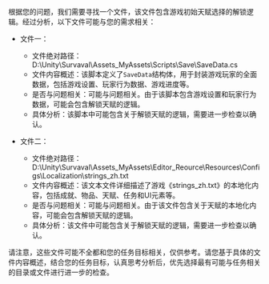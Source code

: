 根据您的问题，我们需要寻找一个文件，该文件包含游戏初始天赋选择的解锁逻辑。经过分析，以下文件可能与您的需求相关：

* 文件一：
    * 文件绝对路径：D:\Unity\Survaval\Assets\_MyAssets\Scripts\Save\SaveData.cs
    * 文件内容概述：该脚本定义了`SaveData`结构体，用于封装游戏玩家的全面数据，包括游戏设置、玩家行为数据、游戏进度等。
    * 是否与问题相关：可能与问题相关。由于该脚本包含游戏设置和玩家行为数据，可能会包含解锁天赋的逻辑。
    * 具体分析：该脚本中可能包含关于解锁天赋的逻辑，需要进一步检查以确认。

* 文件二：
    * 文件绝对路径：D:\Unity\Survaval\Assets\_MyAssets\Editor_Reource\Resources\Configs\Localization\strings_zh.txt
    * 文件内容概述：该文本文件详细描述了游戏《strings_zh.txt》的本地化内容，包括成就、物品、天赋、任务和UI元素等。
    * 是否与问题相关：可能与问题相关。由于该文件包含关于天赋的本地化内容，可能会包含解锁天赋的逻辑。
    * 具体分析：该文件中可能包含关于解锁天赋的逻辑，需要进一步检查以确认。

请注意，这些文件可能不全都和您的任务目标相关，仅供参考。请您基于具体的文件内容概述，结合您的任务目标，认真思考分析后，优先选择最有可能与任务相关的目录或文件进行进一步的检查。